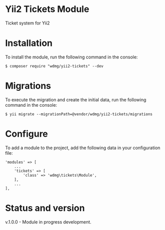 # Yii2 Tickets Module
Ticket system for Yii2

# Installation
To install the module, run the following command in the console:

`$ composer require "wdmg/yii2-tickets" --dev`

# Migrations
To execute the migration and create the initial data, run the following command in the console:

`$ yii migrate --migrationPath=@vendor/wdmg/yii2-tickets/migrations`

# Configure

To add a module to the project, add the following data in your configuration file:

    'modules' => [
        ...
        'tickets' => [
            'class' => 'wdmg\tickets\Module',
        ],
        ...
    ],

# Status and version
v.1.0.0 - Module in progress development.